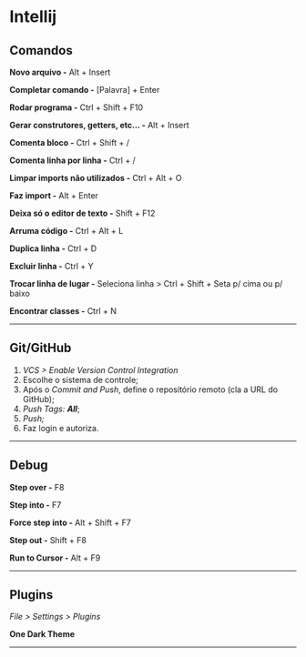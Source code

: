 # Intellij



## Comandos

**Novo arquivo -** Alt + Insert

**Completar comando -** [Palavra] + Enter

**Rodar programa -** Ctrl + Shift + F10

**Gerar construtores, getters, etc... -** Alt + Insert

**Comenta bloco -** Ctrl + Shift + /

**Comenta linha por linha -** Ctrl + /

**Limpar imports não utilizados -** Ctrl + Alt + O

**Faz import -** Alt + Enter

**Deixa só o editor de texto -** Shift + F12

**Arruma código -** Ctrl + Alt + L

**Duplica linha -** Ctrl + D

**Excluir linha -** Ctrl + Y

**Trocar linha de lugar -** Seleciona linha > Ctrl + Shift + Seta p/ cima ou p/ baixo

**Encontrar classes -** Ctrl + N



****



## Git/GitHub

1. _VCS > Enable Version Control Integration_
2. Escolhe o sistema de controle;
3. Após o _Commit and Push_, define o repositório remoto (cla a URL do GitHub);
4. _Push Tags: **All**_;
5. _Push;_
6. Faz login e autoriza.



****



## Debug

**Step over -** F8

**Step into -** F7

**Force step into -** Alt + Shift + F7

**Step out -** Shift + F8

**Run to Cursor -** Alt + F9



****



## Plugins

_File > Settings > Plugins_

**One Dark Theme**



****

